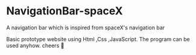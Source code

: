 # NavigationBar-spaceX
A navigation bar which is inspired from spaceX's navigation bar


Basic prototype website using Html ,Css ,JavaScript. The program can be used anyhow.
cheers 🥂 
